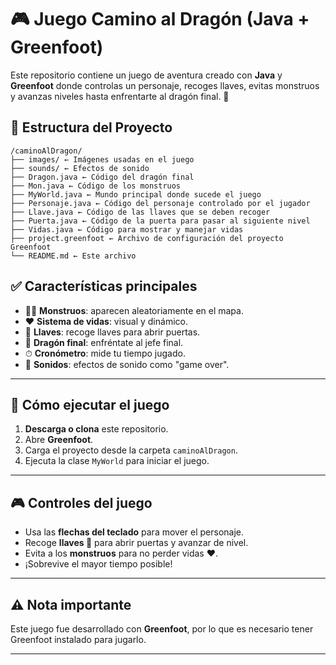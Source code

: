# 🎮 Juego Camino al Dragón (Java + Greenfoot)

Este repositorio contiene un juego de aventura creado con **Java** y **Greenfoot** donde controlas un personaje, recoges llaves, evitas monstruos y avanzas niveles hasta enfrentarte al dragón final. 🐉



## 📁 Estructura del Proyecto
```
/caminoAlDragon/
├── images/ ← Imágenes usadas en el juego
├── sounds/ ← Efectos de sonido
├── Dragon.java ← Código del dragón final
├── Mon.java ← Código de los monstruos
├── MyWorld.java ← Mundo principal donde sucede el juego
├── Personaje.java ← Código del personaje controlado por el jugador
├── Llave.java ← Código de las llaves que se deben recoger
├── Puerta.java ← Código de la puerta para pasar al siguiente nivel
├── Vidas.java ← Código para mostrar y manejar vidas
├── project.greenfoot ← Archivo de configuración del proyecto Greenfoot
└── README.md ← Este archivo
```

## ✅ Características principales
- 🧟‍♂️ **Monstruos**: aparecen aleatoriamente en el mapa.
- ❤️ **Sistema de vidas**: visual y dinámico.
- 🔑 **Llaves**: recoge llaves para abrir puertas.
- 🐉 **Dragón final**: enfréntate al jefe final.
- ⏱ **Cronómetro**: mide tu tiempo jugado.
- 🎵 **Sonidos**: efectos de sonido como "game over".

---

## 🚀 Cómo ejecutar el juego
1. **Descarga o clona** este repositorio.  
2. Abre **Greenfoot**.  
3. Carga el proyecto desde la carpeta `caminoAlDragon`.  
4. Ejecuta la clase `MyWorld` para iniciar el juego.  

---

## 🎮 Controles del juego
- Usa las **flechas del teclado** para mover el personaje.
- Recoge **llaves 🔑** para abrir puertas y avanzar de nivel.
- Evita a los **monstruos** para no perder vidas ❤️.
- ¡Sobrevive el mayor tiempo posible!

---

## ⚠️ Nota importante
Este juego fue desarrollado con **Greenfoot**, por lo que es necesario tener Greenfoot instalado para jugarlo.  


---

